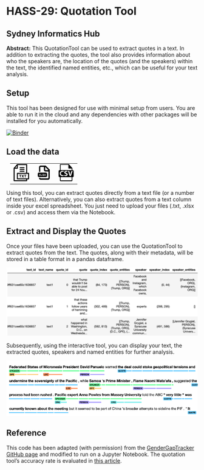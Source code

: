 # HASS-29: Quotation Tool

## Sydney Informatics Hub

<b>Abstract:</b> This QuotationTool can be used to extract quotes in a text. In addition to extracting the quotes, the tool also provides information about who the speakers are, the location of the quotes (and the speakers) within the text, the identified named entities, etc., which can be useful for your text analysis.

## Setup
This tool has been designed for use with minimal setup from users. You are able to run it in the cloud and any dependencies with other packages will be installed for you automatically.

[![Binder](https://mybinder.org/badge_logo.svg)](https://mybinder.org/v2/gh/Sydney-Informatics-Hub/HASS-29_Quotation_Tool/main?labpath=quote_extractor_notebook.ipynb)

## Load the data
<table style='margin-left: 10px'><tr>
<td> <img width='45' src='./img/txt_icon.png'/> </td>
<td> <img width='45' src='./img/xlsx_icon.png'/> </td>
<td> <img width='45' src='./img/csv_icon.png'/> </td>
</tr></table>

Using this tool, you can extract quotes directly from a text file (or a number of text files). Alternatively, you can also extract quotes from a text column inside your excel spreadsheet. You just need to upload your files (.txt, .xlsx or .csv) and access them via the Notebook.


## Extract and Display the Quotes
Once your files have been uploaded, you can use the QuotationTool to extract quotes from the text. The quotes, along with their metadata, will be stored in a table format in a pandas dataframe. 

<img width='740' src='./img/quotes_df.png'/> 

Subsequently, using the interactive tool, you can display your text, the extracted quotes, speakers and named entities for further analysis.

<img width='740' src='./img/quote_display.png'/>

## Reference
This code has been adapted (with permission) from the [GenderGapTracker GitHub page](https://github.com/sfu-discourse-lab/GenderGapTracker/tree/master/NLP/main) and modified to run on a Jupyter Notebook. The quotation tool’s accuracy rate is evaluated in [this article](https://journals.plos.org/plosone/article?id=10.1371/journal.pone.0245533).
